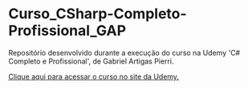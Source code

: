 # Curso_CSharp-Completo-Profissional_GAP
Repositório desenvolvido durante a execução do curso na Udemy 'C# Completo e Profissional', de Gabriel Artigas Pierri.

[Clique aqui para acessar o curso no site da Udemy.](https://www.udemy.com/course/csharp-completo-e-profissional/)
